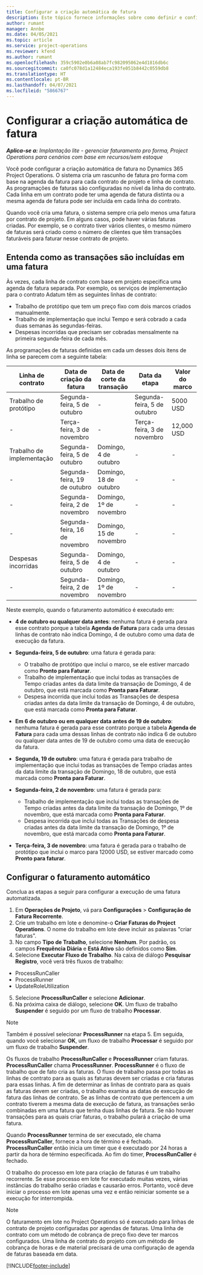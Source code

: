 ```yaml
---
title: Configurar a criação automática de fatura
description: Este tópico fornece informações sobre como definir e configurar a criação automática de faturas pro forma.
author: rumant
manager: Annbe
ms.date: 04/05/2021
ms.topic: article
ms.service: project-operations
ms.reviewer: kfend
ms.author: rumant
ms.openlocfilehash: 359c5902e0b6a08ab7fc982095062e4d1816db6c
ms.sourcegitcommit: ca0fc078d1a12484eca193fe051b8442c0559db8
ms.translationtype: HT
ms.contentlocale: pt-BR
ms.lasthandoff: 04/07/2021
ms.locfileid: "5866767"
---
```

# <a name="set-up-automatic-invoice-creation"></a>Configurar a criação automática de fatura 
 
_**Aplica-se a:** Implantação lite - gerenciar faturamento pro forma, Project Operations para cenários com base em recursos/sem estoque_

Você pode configurar a criação automática de fatura no Dynamics 365 Project Operations. O sistema cria um rascunho de fatura pro forma com base na agenda da fatura para cada contrato de projeto e linha de contrato. As programações de faturas são configuradas no nível da linha do contrato. Cada linha em um contrato pode ter uma agenda de fatura distinta ou a mesma agenda de fatura pode ser incluída em cada linha do contrato.

Quando você cria uma fatura, o sistema sempre cria pelo menos uma fatura por contrato de projeto. Em alguns casos, pode haver várias faturas criadas. Por exemplo, se o contrato tiver vários clientes, o mesmo número de faturas será criado como o número de clientes que têm transações faturáveis para faturar nesse contrato de projeto.

## <a name="understand-how-transactions-are-included-on-an-invoice"></a>Entenda como as transações são incluídas em uma fatura 

Às vezes, cada linha de contrato com base em projeto especifica uma agenda de fatura separada. Por exemplo, os serviços de implementação para o contrato Adatum têm as seguintes linhas de contrato:

- Trabalho de protótipo que tem um preço fixo com dois marcos criados manualmente.
- Trabalho de implementação que inclui Tempo e será cobrado a cada duas semanas às segundas-feiras.
- Despesas incorridas que precisam ser cobradas mensalmente na primeira segunda-feira de cada mês.

As programações de faturas definidas em cada um desses dois itens de linha se parecem com a seguinte tabela:

| Linha de contrato | Data de criação da fatura | Data de corte da transação | Data da etapa | Valor do marco |
| --- | --- | --- | --- | --- |
| Trabalho de protótipo | Segunda-feira, 5 de outubro | - | Segunda-feira, 5 de outubro | 5000 USD |
| - | Terça-feira, 3 de novembro | - | Terça-feira, 3 de novembro | 12,000 USD |
| Trabalho de implementação | Segunda-feira, 5 de outubro | Domingo, 4 de outubro | - | - |
| - | Segunda-feira, 19 de outubro | Domingo, 18 de outubro | - | - |
| - | Segunda-feira, 2 de novembro | Domingo, 1º de novembro | - | - |
| - | Segunda-feira, 16 de novembro | Domingo, 15 de novembro | - | - |
| Despesas incorridas | Segunda-feira, 5 de outubro | Domingo, 4 de outubro | - | - |
| - | Segunda-feira, 2 de novembro | Domingo, 1º de novembro | - | - |

Neste exemplo, quando o faturamento automático é executado em:

- **4 de outubro ou qualquer data antes**: nenhuma fatura é gerada para esse contrato porque a tabela **Agenda de Fatura** para cada uma dessas linhas de contrato não indica Domingo, 4 de outubro como uma data de execução da fatura.
- **Segunda-feira, 5 de outubro**: uma fatura é gerada para:

    - O trabalho de protótipo que inclui o marco, se ele estiver marcado como **Pronto para Faturar**.
    - Trabalho de implementação que inclui todas as transações de Tempo criadas antes da data limite da transação de Domingo, 4 de outubro, que está marcada como **Pronta para Faturar**.
    - Despesa incorrida que inclui todas as Transações de despesa criadas antes da data limite da transação de Domingo, 4 de outubro, que está marcada como **Pronta para Faturar**.
  
- **Em 6 de outubro ou em qualquer data antes de 19 de outubro**: nenhuma fatura é gerada para esse contrato porque a tabela **Agenda de Fatura** para cada uma dessas linhas de contrato não indica 6 de outubro ou qualquer data antes de 19 de outubro como uma data de execução da fatura.
- **Segunda, 19 de outubro**: uma fatura é gerada para trabalho de implementação que inclui todas as transações de Tempo criadas antes da data limite da transação de Domingo, 18 de outubro, que está marcada como **Pronta para Faturar**.
- **Segunda-feira, 2 de novembro**: uma fatura é gerada para:

    - Trabalho de implementação que inclui todas as transações de Tempo criadas antes da data limite da transação de Domingo, 1º de novembro, que está marcada como **Pronta para Faturar**.
    - Despesa incorrida que inclui todas as Transações de despesa criadas antes da data limite da transação de Domingo, 1º de novembro, que está marcada como **Pronta para Faturar**.

- **Terça-feira, 3 de novembro**: uma fatura é gerada para o trabalho de protótipo que inclui o marco para 12000 USD, se estiver marcado como **Pronto para faturar**.

## <a name="configure-automatic-invoicing"></a>Configurar o faturamento automático

Conclua as etapas a seguir para configurar a execução de uma fatura automatizada.

1. Em **Operações de Projeto**, vá para **Configurações** > **Configuração de Fatura Recorrente**.
2. Crie um trabalho em lote e denomine-o **Criar Faturas do Project Operations**. O nome do trabalho em lote deve incluir as palavras "criar faturas".
3. No campo **Tipo de Trabalho**, selecione **Nenhum**. Por padrão, os campos **Frequência Diária** e **Está Ativo** são definidos como **Sim**.
4. Selecione **Executar Fluxo de Trabalho**. Na caixa de diálogo **Pesquisar Registro**, você verá três fluxos de trabalho:

- ProcessRunCaller
- ProcessRunner
- UpdateRoleUtilization

5. Selecione **ProcessRunCaller** e selecione **Adicionar**.
6. Na próxima caixa de diálogo, selecione **OK**. Um fluxo de trabalho **Suspender** é seguido por um fluxo de trabalho **Processar**. 

> [!NOTE]
> Também é possível selecionar **ProcessRunner** na etapa 5. Em seguida, quando você selecionar **OK**, um fluxo de trabalho **Processar** é seguido por um fluxo de trabalho **Suspender**.

Os fluxos de trabalho **ProcessRunCaller** e **ProcessRunner** criam faturas. **ProcessRunCaller** chama **ProcessRunner**. **ProcessRunner** é o fluxo de trabalho que de fato cria as faturas. O fluxo de trabalho passa por todas as linhas de contrato para as quais as faturas devem ser criadas e cria faturas para essas linhas. A fim de determinar as linhas de contrato para as quais as faturas devem ser criadas, o trabalho examina as datas de execução de fatura das linhas de contrato. Se as linhas de contrato que pertencem a um contrato tiverem a mesma data de execução de fatura, as transações serão combinadas em uma fatura que tenha duas linhas de fatura. Se não houver transações para as quais criar faturas, o trabalho pulará a criação de uma fatura.

Quando **ProcessRunner** termina de ser executado, ele chama **ProcessRunCaller**, fornece a hora de término e é fechado. **ProcessRunCaller** então inicia um timer que é executado por 24 horas a partir da hora de término especificada. Ao fim do timer, **ProcessRunCaller** é fechado.

O trabalho do processo em lote para criação de faturas é um trabalho recorrente. Se esse processo em lote for executado muitas vezes, várias instâncias do trabalho serão criadas e causarão erros. Portanto, você deve iniciar o processo em lote apenas uma vez e então reiniciar somente se a execução for interrompida.

> [!NOTE]
> O faturamento em lote no Project Operations só é executado para linhas de contrato de projeto configuradas por agendas de faturas. Uma linha de contrato com um método de cobrança de preço fixo deve ter marcos configurados. Uma linha de contrato do projeto com um método de cobrança de horas e de material precisará de uma configuração de agenda de faturas baseada em data.


[!INCLUDE[footer-include](../../includes/footer-banner.md)]

